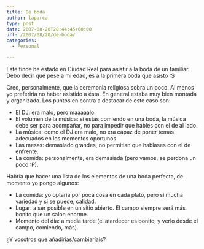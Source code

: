 ```yaml
---
title: De boda
author: laparca
type: post
date: 2007-08-20T20:44:45+00:00
url: /2007/08/20/de-boda/
categories:
  - Personal

---
```

Este finde he estado en Ciudad Real para asistir a la boda de un familiar. Debo decir que pese a mi edad, es a la primera boda que asisto :S

Creo, personalmente, que la ceremonia religiosa sobra un poco. Al menos yo preferiría no haber asistido a ésta. En general estaba muy bien montada y organizada. Los puntos en contra a destacar de este caso son:

  * El DJ: era malo, pero maaaaalo.
  * El volumen de la música: si estas comiendo en una boda, la música debe ser para acompañar, no para impedir que hables con el de al lado.
  * La música: como el DJ era malo, no era capaz de poner temas adecuados en los momentos oportunos
  * Las mesas: demasiado grandes, no permitian que hablases con el de enfrente.
  * La comida: personalmente, era demasiada (pero vamos, se perdona un poco :P).

Habría que hacer una lista de los elementos de una boda perfecta, de momento yo pongo algunos:

  * La comida: yo optaría por poca cosa en cada plato, pero sí mucha variedad y si se puede, calidad.
  * Lugar: a ser posible en un sitio abierto. El campo siempre será más bonito que un salon enorme.
  * Momento del día: a media tarde (el atardecer es bonito, y verlo desde el campo, comiendo, más).

¿Y vosotros que añadirías/cambiaríais?